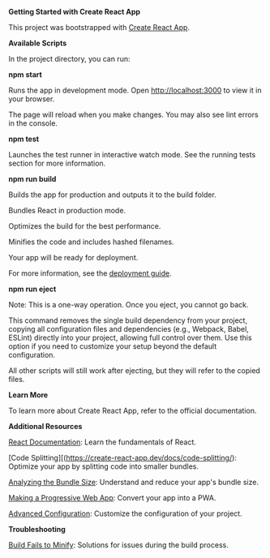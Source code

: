 **Getting Started with Create React App**

This project was bootstrapped with [Create React App](https://github.com/facebook/create-react-app).

**Available Scripts**

In the project directory, you can run:

**npm start**

Runs the app in development mode. Open [http://localhost:3000](http://localhost:3000/) to view it in your browser.

The page will reload when you make changes. You may also see lint errors in the console.

**npm test**

Launches the test runner in interactive watch mode. See the running tests section for more information.

**npm run build**

Builds the app for production and outputs it to the build folder.

Bundles React in production mode.

Optimizes the build for the best performance.

Minifies the code and includes hashed filenames.

Your app will be ready for deployment.

For more information, see the [deployment guide](https://create-react-app.dev/docs/deployment/).

**npm run eject**

Note: This is a one-way operation. Once you eject, you cannot go back.

This command removes the single build dependency from your project, copying all configuration files and dependencies (e.g., Webpack, Babel, ESLint) directly into your project, allowing full control over them. Use this option if you need to customize your setup beyond the default configuration.

All other scripts will still work after ejecting, but they will refer to the copied files.

**Learn More**

To learn more about Create React App, refer to the official documentation.

**Additional Resources**

[React Documentation](https://react.dev/): Learn the fundamentals of React.

[Code Splitting][(https://create-react-app.dev/docs/code-splitting/): Optimize your app by splitting code into smaller bundles.

[Analyzing the Bundle Size](https://create-react-app.dev/docs/analyzing-the-bundle-size/): Understand and reduce your app's bundle size.

[Making a Progressive Web App](https://create-react-app.dev/docs/making-a-progressive-web-app/): Convert your app into a PWA.

[Advanced Configuration](https://create-react-app.dev/docs/advanced-configuration/): Customize the configuration of your project.

**Troubleshooting**

[Build Fails to Minify](https://create-react-app.dev/docs/troubleshooting/#npm-run-build-fails-to-minify): Solutions for issues during the build process.

